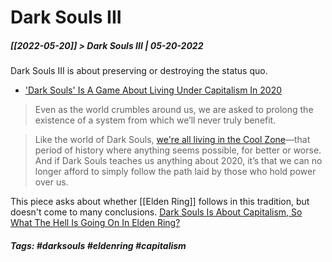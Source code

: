 # Dark Souls III
##### [[2022-05-20]] > Dark Souls III | 05-20-2022

Dark Souls III is about preserving or destroying the status quo.
- ['Dark Souls' Is A Game About Living Under Capitalism In 2020](https://www.vice.com/en/article/y3gz9m/dark-souls-is-a-game-about-living-under-capitalism-in-2020)
>Even as the world crumbles around us, we are asked to prolong the existence of a system from which we’ll never truly benefit.

>Like the world of Dark Souls, [we're all living in the Cool Zone](https://www.vice.com/en/article/pkypdg/were-all-living-in-the-cool-zone-now)—that period of history where anything seems possible, for better or worse. And if Dark Souls teaches us anything about 2020, it’s that we can no longer afford to simply follow the path laid by those who hold power over us.

This piece asks about whether [[Elden Ring]] follows in this tradition, but doesn't come to many conclusions.
[Dark Souls Is About Capitalism, So What The Hell Is Going On In Elden Ring?](https://www.thegamer.com/dark-souls-elden-ring-politics-capitalism/)


##### Tags: #darksouls #eldenring #capitalism